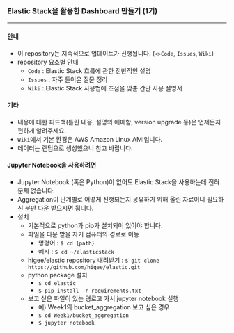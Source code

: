 ### Elastic Stack을 활용한 Dashboard 만들기 (1기)
---

#### 안내

* 이 repository는 지속적으로 업데이트가 진행됩니다. (`<>Code`, `Issues`, `Wiki`)
* repository 요소별 안내
    * `Code` : Elastic Stack 흐름에 관한 전반적인 설명
    * `Issues` : 자주 들어온 질문 정리
    * `Wiki` : Elastic Stack 사용법에 초점을 맞춘 간단 사용 설명서

#### 기타

* 내용에 대한 피드백(틀린 내용, 설명의 애매함, version upgrade 등)은 언제든지 편하게 알려주세요.
* `Wiki`에서 기본 환경은 AWS Amazon Linux AMI입니다.
* 데이터는 랜덤으로 생성했으니 참고 바랍니다.

#### Jupyter Notebook을 사용하려면

* Jupyter Notebook (혹은 Python)이 없어도 Elastic Stack을 사용하는데 전혀 문제 없습니다.
* Aggregation이 단계별로 어떻게 진행되는지 공유하기 위해 올린 자료이니 필요하신 분만 다운 받으시면 됩니다.
* 설치
    * 기본적으로 python과 pip가 설치되어 있어야 합니다.
    * 파일을 다운 받을 자기 컴퓨터의 경로로 이동
        * 명령어 : `$ cd {path}`
        * 예시 : `$ cd ~/elasticstack`
    * higee/elastic repository 내려받기 : `$ git clone https://github.com/higee/elastic.git`
    * python package 설치
        * `$ cd elastic`
        * `$ pip install -r requirements.txt`
    * 보고 싶은 파일이 있는 경로고 가서 jupyter notebook 실행
        * 예) Week1의 bucket_aggregation 보고 싶은 경우
        * `$ cd Week1/bucket_aggregation`
        * `$ jupyter notebook`
